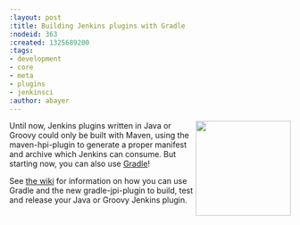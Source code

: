 ```yaml
---
:layout: post
:title: Building Jenkins plugins with Gradle
:nodeid: 363
:created: 1325689200
:tags:
- development
- core
- meta
- plugins
- jenkinsci
:author: abayer
---
```

<img src="/sites/default/files/images/gradle_logo.gif" align="right" width="170"/>

Until now, Jenkins plugins written in Java or Groovy could only be built with Maven, using the maven-hpi-plugin to generate a proper manifest and archive which Jenkins can consume. But starting now, you can also use [Gradle](http://gradle.org)! 

See [the wiki](https://wiki.jenkins-ci.org/display/JENKINS/Gradle+JPI+Plugin) for information on how you can use Gradle and the new gradle-jpi-plugin to build, test and release your Java or Groovy Jenkins plugin.

